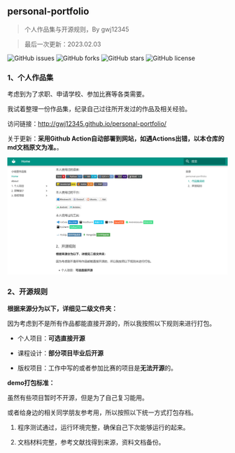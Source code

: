 ## personal-portfolio

> 个人作品集与开源规则，By gwj12345

> 最后一次更新：2023.02.03

![GitHub issues](https://img.shields.io/github/issues/gwj12345/personal-portfolio)
![GitHub forks](https://img.shields.io/github/forks/gwj12345/personal-portfolio)
![GitHub stars](https://img.shields.io/github/stars/gwj12345/personal-portfolio)
![GitHub license](https://img.shields.io/github/license/gwj12345/personal-portfolio)

### 1、个人作品集

考虑到为了求职、申请学校、参加比赛等各类需要。   

我试着整理一份作品集，纪录自己过往所开发过的作品及相关经验。

访问链接：http://gwj12345.github.io/personal-portfolio/

关于更新：**采用Github Action自动部署到网站，如遇Actions出错，以本仓库的md文档原文为准。**。

![](docs/show.png)


### 2、开源规则

**根据来源分为以下，详细见二级文件夹：**

因为考虑到不是所有作品都能直接开源的，所以我按照以下规则来进行打包。

+ 个人项目：**可选直接开源**

+ 课程设计：**部分项目毕业后开源**

+ 版权项目：工作中写的或者参加比赛的项目是**无法开源**的。

**demo打包标准：**

虽然有些项目暂时不开源，但是为了自己复习能用。

或者给身边的相关同学朋友参考用，所以按照以下统一方式打包存档。

1. 程序测试通过，运行环境完整，确保自己下次能够运行的起来。

2. 文档材料完整，参考文献找得到来源，资料文档备份。










